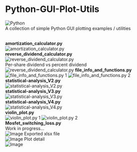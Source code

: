 # Python-GUI-Plot-Utils
![Python](https://img.shields.io/badge/Language-Python-blue)<br>
A collection of simple Python GUI plotting examples / utilities
<br><br>

<b>amortization_calculator.py</b><br>
<img src="https://github.com/user-attachments/assets/0b433294-8aa8-4f1d-aaa2-c5a8f17c4c18" alt="amortization_calculator.py">
<br>
<b>reverse_dividend_calculator.py</b><br>
<img src="https://github.com/user-attachments/assets/334335d6-7815-43db-95de-a545cc6dd24c" alt="reverse_dividend_calculator.py">
<br>Per-share dividend vs percent dividend<br>
<img src="https://github.com/user-attachments/assets/e1a5a30c-abaf-4667-bc6c-b5d78b8cf2ea" alt="reverse_dividend_calculator.py">
<b>file_info_and_functions.py</b><br>
<img src="https://github.com/user-attachments/assets/58793846-3b8f-436b-9133-ee3336eff4f0" alt="file_info_and_functions.py 1">
<img src="https://github.com/user-attachments/assets/db470eee-f987-4f1c-9320-b0c1a4eb42e5" alt="file_info_and_functions.py 2">
<br>
<b>statistical-analysis_V2.py</b><br>
<img src="https://github.com/user-attachments/assets/64ab327d-c075-4df6-b32a-8b8367c94147" alt="statistical-analysis_V2.py">
<br>
<b>statistical-analysis_V3.py</b><br>
<img src="https://github.com/user-attachments/assets/d5ac1ca7-641d-4771-bda2-07e22b1c7ce4" alt="statistical-analysis_V3.py">
<br>
<b>statistical-analysis_V4.py</b><br>
<img src="https://github.com/user-attachments/assets/aa4848d1-3b77-4ef9-b331-26bb0a9d7d12" alt="statistical-analysis_V4.py">
<br>
<b>violin_plot.py</b><br>
<img src="https://github.com/user-attachments/assets/a74152b3-9870-4f8c-b659-231961a73048" alt="violin_plot.py 1">
<img src="https://github.com/user-attachments/assets/384d2403-d56f-48ac-bec7-2e9cd9320519" alt="violin_plot.py 2">
<br>
<b>Mosfet_switching_loss.py</b><br>
Work in progress...<br>
![Image](https://github.com/user-attachments/assets/459a13cc-ff08-449d-8665-7f74347c05fe)
Exported xlsx file<br>
![Image](https://github.com/user-attachments/assets/8d4d8d4b-c9ca-4a21-9cc0-643c2974f3b1)
Plot detail<br>
![Image](https://github.com/user-attachments/assets/5ceac9b9-033f-482f-9448-974d1080780d)
